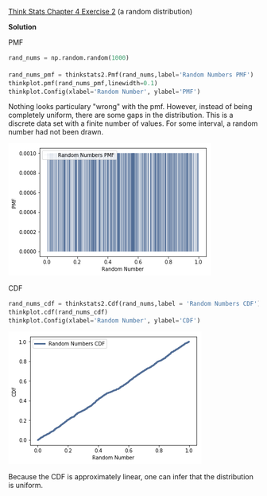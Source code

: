 [Think Stats Chapter 4 Exercise 2](http://greenteapress.com/thinkstats2/html/thinkstats2005.html#toc41) (a random distribution)

__Solution__


PMF

```python
rand_nums = np.random.random(1000)

rand_nums_pmf = thinkstats2.Pmf(rand_nums,label='Random Numbers PMF')
thinkplot.pmf(rand_nums_pmf,linewidth=0.1)
thinkplot.Config(xlabel='Random Number', ylabel='PMF')
```

Nothing looks particulary "wrong" with the pmf. However, instead of being completely uniform, there are some gaps in the distribution. This is a discrete data set with a finite number of values. For some interval, a random number had not been drawn.

![PMF](https://github.com/leem99/dsp/blob/master/statistics/p42_pmf.png)

CDF

```python
rand_nums_cdf = thinkstats2.Cdf(rand_nums,label = 'Random Numbers CDF')
thinkplot.cdf(rand_nums_cdf)
thinkplot.Config(xlabel='Random Number', ylabel='CDF')
```

![CDF](https://github.com/leem99/dsp/blob/master/statistics/p42_cdf.png)

Because the CDF is approximately linear, one can infer that the distribution is uniform.

